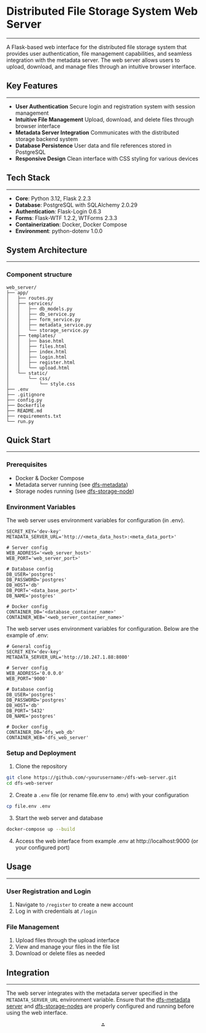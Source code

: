 # Distributed File Storage System Web Server

---

A Flask-based web interface for the distributed file storage system that provides user authentication, file management capabilities, and seamless integration with the metadata server. The web server allows users to upload, download, and manage files through an intuitive browser interface.

## Key Features

---

- **User Authentication**
Secure login and registration system with session management
- **Intuitive File Management**
Upload, download, and delete files through browser interface
- **Metadata Server Integration**
Communicates with the distributed storage backend system
- **Database Persistence**
User data and file references stored in PostgreSQL
- **Responsive Design**
Clean interface with CSS styling for various devices

## Tech Stack

---

- **Core**: Python 3.12, Flask 2.2.3
- **Database**: PostgreSQL with SQLAlchemy 2.0.29
- **Authentication**: Flask-Login 0.6.3
- **Forms**: Flask-WTF 1.2.2, WTForms 2.3.3
- **Containerization**: Docker, Docker Compose
- **Environment**: python-dotenv 1.0.0

## System Architecture

---

### Component structure

```
web_server/
├── app/
│   ├── routes.py
│   ├── services/
│   │   ├── db_models.py
│   │   ├── db_service.py
│   │   ├── form_service.py
│   │   ├── metadata_service.py
│   │   └── storage_service.py
│   ├── templates/
│   │   ├── base.html
│   │   ├── files.html
│   │   ├── index.html
│   │   ├── login.html
│   │   ├── register.html
│   │   └── upload.html
│   └── static/
│       └── css/
│           └── style.css
├── .env
├── .gitignore
├── config.py
├── Dockerfile
├── README.md
├── requirements.txt
└── run.py
```

## Quick Start

---
### Prerequisites

- Docker \& Docker Compose
- Metadata server running (see [dfs-metadata](https://github.com/Nexonm/dfs-metadata))
- Storage nodes running (see [dfs-storage-node](https://github.com/Nexonm/dfs-storage-node))

### Environment Variables

The web server uses environment variables for configuration (in .env).

```
SECRET_KEY='dev-key'
METADATA_SERVER_URL='http://<meta_data_host>:<meta_data_port>'

# Server config
WEB_ADDRESS='<web_server_host>'
WEB_PORT='web_server_port>'

# Database config
DB_USER='postgres'
DB_PASSWORD='postgres'
DB_HOST='db'
DB_PORT='<data_base_port>'
DB_NAME='postgres'

# Docker config
CONTAINER_DB='<database_container_name>'
CONTAINER_WEB='<web_server_container_name>'
```

The web server uses environment variables for configuration. Below are the example of .env:

```env
# General config
SECRET_KEY='dev-key'
METADATA_SERVER_URL='http://10.247.1.88:8080'

# Server config
WEB_ADDRESS='0.0.0.0'
WEB_PORT='9000'

# Database config
DB_USER='postgres'
DB_PASSWORD='postgres'
DB_HOST='db'
DB_PORT='5432'
DB_NAME='postgres'

# Docker config
CONTAINER_DB='dfs_web_db'
CONTAINER_WEB='dfs_web_server'
```

### Setup and Deployment

1. Clone the repository
```bash
git clone https://github.com/<yourusername>/dfs-web-server.git
cd dfs-web-server
```

2. Create a `.env` file (or rename file.env to .env) with your configuration

```bash
cp file.env .env
```

3. Start the web server and database
```bash
docker-compose up --build
```

4. Access the web interface from example .env at http://localhost:9000 (or your configured port)

## Usage

---
### User Registration and Login

1. Navigate to `/register` to create a new account
2. Log in with credentials at `/login`

### File Management

1. Upload files through the upload interface
2. View and manage your files in the file list
3. Download or delete files as needed

## Integration

---
The web server integrates with the metadata server specified in the `METADATA_SERVER_URL` environment variable. Ensure that the [dfs-metadata server](https://github.com/Nexonm/dfs-metadata) and [dfs-storage-nodes](https://github.com/Nexonm/dfs-storage-node) are properly configured and running before using the web interface.

<div style="text-align: center">⁂</div>